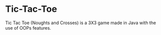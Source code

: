 # Tic-Tac-Toe
Tic Tac Toe (Noughts and Crosses) is a 3X3 game made in Java with the use of OOPs features.
